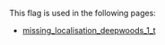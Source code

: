 This flag is used in the following pages:
 - [missing_localisation_deepwoods_1_t](../events/missing_localisation_deepwoods_1_t.md)
